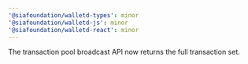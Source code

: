 ```yaml
---
'@siafoundation/walletd-types': minor
'@siafoundation/walletd-js': minor
'@siafoundation/walletd-react': minor
---
```


The transaction pool broadcast API now returns the full transaction set.

